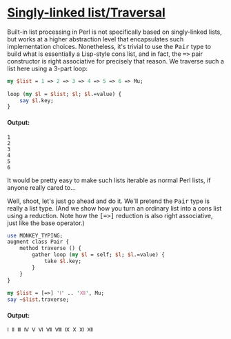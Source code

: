 [1]: http://rosettacode.org/wiki/Singly-linked_list/Traversal

# [Singly-linked list/Traversal][1]

Built-in list processing in Perl is not specifically based on singly-linked lists,
but works at a higher abstraction level that encapsulates such implementation choices. Nonetheless, it's trivial to use the <tt>Pair</tt> type to build what is essentially a Lisp-style cons list, and in fact, the <tt>=&gt;</tt> pair constructor is right associative for precisely that reason.
We traverse such a list here using a 3-part loop:

```perl
my $list = 1 => 2 => 3 => 4 => 5 => 6 => Mu;
 
loop (my $l = $list; $l; $l.=value) {
    say $l.key;
}
```

#### Output:
```
1
2
3
4
5
6
```


It would be pretty easy to make such lists iterable as normal Perl lists,
if anyone really cared to...



Well, shoot, let's just go ahead and do it.
We'll pretend the <tt>Pair</tt> type is really a list type.
(And we show how you turn an ordinary list into a cons list using a reduction.
Note how the <tt>[=&gt;]</tt> reduction is also right associative,
just like the base operator.)

```perl
use MONKEY_TYPING;
augment class Pair {
    method traverse () {
        gather loop (my $l = self; $l; $l.=value) {
            take $l.key;
        }
    }
}
 
my $list = [=>] 'Ⅰ' .. 'Ⅻ', Mu;
say ~$list.traverse;
```

#### Output:
```
Ⅰ Ⅱ Ⅲ Ⅳ Ⅴ Ⅵ Ⅶ Ⅷ Ⅸ Ⅹ Ⅺ Ⅻ
```